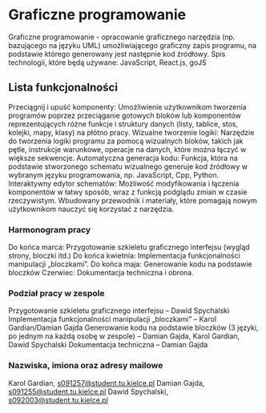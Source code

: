 # Graficzne programowanie

Graficzne programowanie - opracowanie graficznego narzędzia (np. bazującego na języku UML) umożliwiającego graficzny zapis programu, na podstawie którego generowany jest następnie kod źródłowy.
Spis technologii, które będą używane:
JavaScript, React.js, goJS

## Lista funkcjonalności

Przeciągnij i upuść komponenty: Umożliwienie użytkownikom tworzenia programów poprzez przeciąganie gotowych bloków lub komponentów reprezentujących różne funkcje i struktury danych (listy, tablice, stos, kolejki, mapy, klasy) na płótno pracy.
Wizualne tworzenie logiki: Narzędzie do tworzenia logiki programu za pomocą wizualnych bloków, takich jak pętle, instrukcje warunkowe, operacje na danych, które można łączyć w większe sekwencje.
Automatyczna generacja kodu: Funkcja, która na podstawie stworzonego schematu wizualnego generuje kod źródłowy w wybranym języku programowania, np. JavaScript, Cpp, Python.
Interaktywny edytor schematów: Możliwość modyfikowania i łączenia komponentów w łatwy sposób, wraz z funkcją podglądu zmian w czasie rzeczywistym.
Wbudowany przewodnik i materiały, które pomagają nowym użytkownikom nauczyć się korzystać z narzędzia.

### Harmonogram pracy

Do końca marca:
Przygotowanie szkieletu graficznego interfejsu (wygląd strony, bloczki itd.)
Do końca kwietnia:
Implementacja funkcjonalności manipulacji „bloczkami”.
Do końca maja:
Generowanie kodu na podstawie bloczków
Czerwiec:
Dokumentacja techniczna i obrona.

### Podział pracy w zespole

Przygotowanie szkieletu graficznego interfejsu – Dawid Spychalski
Implementacja funkcjonalności manipulacji „bloczkami” – Karol Gardian/Damian Gajda
Generowanie kodu na podstawie bloczków (3 języki, po jednym na każdą osobę w zespole) – Damian Gajda, Karol Gardian, Dawid Spychalski
Dokumentacja techniczna – Damian Gajda

### Nazwiska, imiona oraz adresy mailowe

Karol Gardian, s091257@student.tu.kielce.pl
Damian Gajda, s091255@student.tu.kielce.pl
Dawid Spychalski, s092003@student.tu.kielce.pl

